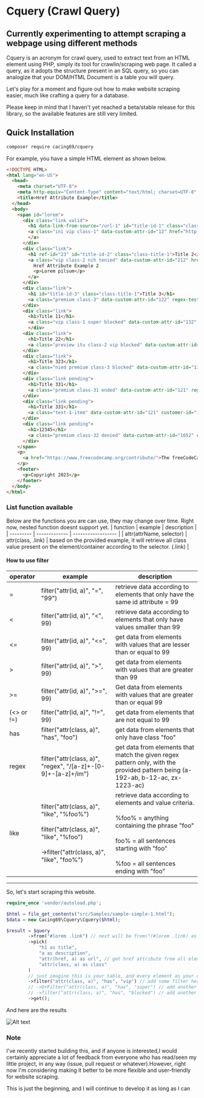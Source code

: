 # Cquery (Crawl Query)

## Currently experimenting to attempt scraping a webpage using different methods

Cquery is an acronym for crawl query, used to extract text from an HTML element using PHP, simply its tool for crawlin/scraping web page. It called a query, as it adopts the structure present in an SQL query, so you can analogize that your DOM/HTML Document is a table you will query.

Let's play for a moment and figure out how to make website scraping easier, much like crafting a query for a database.

Please keep in mind that I haven't yet reached a beta/stable release for this library, so the available features are still very limited.

## Quick Installation

```bash
composer require cacing69/cquery
```

For example, you have a simple HTML element as shown below.

```html
<!DOCTYPE HTML>
<html lang="en-US">
  <head>
    <meta charset="UTF-8">
    <meta http-equiv="Content-Type" content="text/html; charset=UTF-8" />
    <title>Href Attribute Example</title>
  </head>
  <body>
    <span id="lorem">
      <div class="link valid">
        <h1 data-link-from-source="/url-1" id="title-id-1" class="class-title-1">Title 1</h1>
        <a class="ini vip class-1" data-custom-attr-id="12" href="http://ini-url-1.com">Href Attribute Example 1
        </a>
      </div>
      <div class="link">
        <h1 ref-id="23" id="title-id-2" class="class-title-1">Title 2</h1>
        <a class="vip class-2 nih tenied" data-custom-attr-id="212" href="http://ini-url-2.com">
          Href Attribute Example 2
          <p>Lorem pilsum</p>
        </a>
      </div>
      <div class="link">
        <h1 id="title-id-3" class="class-title-1">Title 3</h1>
        <a class="premium class-3" data-custom-attr-id="122" regex-test="a-abc-ab" href="http://ini-url-3.com">Href Attribute Example 4</a>
      </div>
      <div class="link">
        <h1>Title 11</h1>
        <a class="vip class-1 super blocked" data-custom-attr-id="132" regex-test="a-192-ab" href="http://ini-url-11.com">Href Attribute Example 78</a>
        </div>
      <div class="link">
        <h1>Title 22</h1>
        <a class="preview itu class-2 vip blocked" data-custom-attr-id="712" regex-test="b-12-ac" href="http://ini-url-22.com">Href Attribute Example 90</a>
      </div>
      <div class="link">
        <h1>Title 323</h1>
        <a class="nied premium class-3 blocked" data-custom-attr-id="132" href="http://ini-url-33-1.com">Href Attribute Example 5</a>
      </div>
      <div class="link pending">
        <h1>Title 331</h1>
        <a class="premium class-31 ended" data-custom-attr-id="121" regex-test="zx-1223-ac" customer-id="18" href="http://ini-url-33-2.com">Href Attribute Example 51</a>
      </div>
      <div class="link pending">
        <h1>Title 331</h1>
        <a class="test-1-item" data-custom-attr-id="121" customer-id="16" href="http://ini-url-33-2.com">Href Attribute Example 51</a>
      </div>
      <div class="link pending">
        <h1>12345</h1>
        <a class="premium class-32 denied" data-custom-attr-id="1652" customer-id="17" href="http://ini-url-33-0.com">Href Attribute Example 52</a>
      </div>
    </span>
    <p>
      <a href="https://www.freecodecamp.org/contribute/">The freeCodeCamp Contribution Page
    </p>
    <footer>
      <p>Copyright 2023</p>
    </footer>
  </body>
</html>
```

### List function available

Below are the functions you are can use, they may change over time. Right now, nested function doesnt support yet.
| function | example | description |
| --------- | ------------- | ------------------ |
| attr(attrName, selector) | attr(class, .link) | based on the provided example, it will retrieve all class value present on the element/container according to the selector. (.link) |


#### How to use filter

| operator | example | description |
| --------- | ------------- | ------------------ |
| = | filter("attr(id, a)", "=", "99") | retrieve data according to elements that only have the same id attribute = 99 |
| < | filter("attr(id, a)", "<", 99) | retrieve data according to elements that only have values smaller than 99 |
| <= | filter("attr(id, a)", "<=", 99) | get data from elements with values that are lesser than or equal to 99 |
| > | filter("attr(id, a)", ">", 99) |  get data from elements with values that are greater than 99 |
| >= | filter("attr(id, a)", ">=", 99) |  Get data from elements with values that are greater than or equal 99 |
| (<> or !=) | filter("attr(id, a)", "!=", 99) |  get data from elements that are not equal to 99 |
| has | filter("attr(class, a)", "has", "foo") | get data from elements that only have class "foo" |
| regex | filter("attr(class, a)", "regex", "/[a-z]+\-[0-9]+\-[a-z]+/im") | get data from elements that match the given regex pattern only, with the provided pattern being (a-192-ab, b-12-ac, zx-1223-ac) |
| like | filter("attr(class, a)", "like", "%foo%") <br><br> filter("attr(class, a)", "like", "%foo") <br><br> ->filter("attr(class, a)", "like", "foo%") | retrieve data according to elements and value criteria. <br><br> %foo% = anything containing the phrase "foo" <br><br> foo% = all sentences starting with "foo" <br><br> %foo = all sentences ending with "foo"|
---


So, let's start scraping this website.

```php
require_once 'vendor/autoload.php';

$html = file_get_contents("src/Samples/sample-simple-1.html");
$data = new Cacing69\Cquery\Cquery($html);

$result = $query
        ->from("#lorem .link") // next will be from("(#lorem .link) as el")
        ->pick(
            "h1 as title",
            "a as description",
            "attr(href, a) as url", // get href attribute from all element at #lorem .link a
            "attr(class, a) as class"
        )
        // just imagine this is your table, and every element as your column
        ->filter("attr(class, a)", "has", "vip") // add some filter here
        // ->OrFilter("attr(class, a)", "has", "super") // add another condition its has OR condition SQL
        // ->filter("attr(class, a)", "has", "blocked") // add another condition its has AND condition SQL
        ->get();
```

And here are the results

![Alt text](https://gcdnb.pbrd.co/images/Q6XHKRydSigl.png?o=1 "a title")

### Note

I've recently started building this, and if anyone is interested,I would certainly appreciate a lot of feedback from everyone who has read/seen my little project, in any way (issue, pull request or whatever).However, right now I'm considering making it better to be more flexible and user-friendly for website scraping.

This is just the beginning, and I will continue to develop it as long as I can
